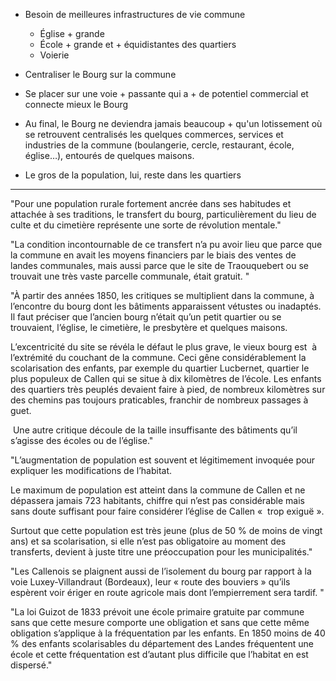 
* Besoin de meilleures infrastructures de vie commune
	* Église + grande
	* École + grande et + équidistantes des quartiers
	* Voierie
* Centraliser le Bourg sur la commune
* Se placer sur une voie + passante qui a + de potentiel commercial et connecte mieux le Bourg

* Au final, le Bourg ne deviendra jamais beaucoup + qu'un lotissement où se retrouvent centralisés les quelques commerces, services et industries de la commune (boulangerie, cercle, restaurant, école, église…), entourés de quelques maisons.
* Le gros de la population, lui, reste dans les quartiers

___

"Pour une population rurale fortement ancrée dans ses habitudes et attachée à ses traditions, le transfert du bourg, particulièrement du lieu de culte et du cimetière représente une sorte de révolution mentale."


"La condition incontournable de ce transfert n’a pu avoir lieu que parce que la commune en avait les moyens financiers par le biais des ventes de landes communales, mais aussi parce que le site de Traouquebert ou se trouvait une très vaste parcelle communale, était gratuit. "


"À partir des années 1850, les critiques se multiplient dans la commune, à l’encontre du bourg dont les bâtiments apparaissent vétustes ou inadaptés. Il faut préciser que l’ancien bourg n’était qu’un petit quartier ou se trouvaient, l’église, le cimetière, le presbytère et quelques maisons.


L’excentricité du site se révéla le défaut le plus grave, le vieux bourg est  à l’extrémité du couchant de la commune. Ceci gêne considérablement la scolarisation des enfants, par exemple du quartier Lucbernet, quartier le plus populeux de Callen qui se situe à dix kilomètres de l’école. Les enfants des quartiers très peuplés devaient faire à pied, de nombreux kilomètres sur des chemins pas toujours praticables, franchir de nombreux passages à guet.

 Une autre critique découle de la taille insuffisante des bâtiments qu’il s’agisse des écoles ou de l’église."


"L’augmentation de population est souvent et légitimement invoquée pour expliquer les modifications de l’habitat. 

Le maximum de population est atteint dans la commune de Callen et ne dépassera jamais 723 habitants, chiffre qui n’est pas considérable mais sans doute suffisant pour faire considérer l’église de Callen «  trop exiguë ».

Surtout que cette population est très jeune (plus de 50 % de moins de vingt ans) et sa scolarisation, si elle n’est pas obligatoire au moment des transferts, devient à juste titre une préoccupation pour les municipalités."


"Les Callenois se plaignent aussi de l’isolement du bourg par rapport à la voie Luxey-Villandraut (Bordeaux), leur « route des bouviers » qu’ils espèrent voir ériger en route agricole mais dont l’empierrement sera tardif. "


"La loi Guizot de 1833 prévoit une école primaire gratuite par commune sans que cette mesure comporte une obligation et sans que cette même obligation s’applique à la fréquentation par les enfants. En 1850 moins de 40 % des enfants scolarisables du département des Landes fréquentent une école et cette fréquentation est d’autant plus difficile que l’habitat en est dispersé."